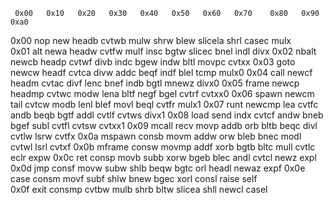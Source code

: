      0x00   0x10   0x20   0x30   0x40   0x50   0x60   0x70    0x80   0x90   0xa0   
0x00 nop    new    headb  cvtwb  mulw   shrw   blew   slicela shrl   casec  mulx   
0x01 alt    newa   headw  cvtfw  mulf   insc   bgtw   slicec  bnel   indl   divx 
0x02 nbalt  newcb  headp  cvtwf  divb   indc   bgew   indw    bltl   movpc  cvtxx 
0x03 goto   newcw  headf  cvtca  divw   addc   beqf   indf    blel   tcmp   mulx0 
0x04 call   newcf  headm  cvtac  divf   lenc   bnef   indb    bgtl   mnewz  divx0 
0x05 frame  newcp  headmp cvtwc  modw   lena   bltf   negf    bgel   cvtrf  cvtxx0 
0x06 spawn  newcm  tail   cvtcw  modb   lenl   blef   movl    beql   cvtfr  mulx1 
0x07 runt   newcmp lea    cvtfc  andb   beqb   bgtf   addl    cvtlf  cvtws  divx1 
0x08 load   send   indx   cvtcf  andw   bneb   bgef   subl    cvtfl  cvtsw  cvtxx1 
0x09 mcall  recv   movp   addb   orb    bltb   beqc   divl    cvtlw  lsrw   cvtfx 
0x0a mspawn consb  movm   addw   orw    bleb   bnec   modl    cvtwl  lsrl   cvtxf 
0x0b mframe consw  movmp  addf   xorb   bgtb   bltc   mull    cvtlc  eclr   expw 
0x0c ret    consp  movb   subb   xorw   bgeb   blec   andl    cvtcl  newz   expl 
0x0d jmp    consf  movw   subw   shlb   beqw   bgtc   orl     headl  newaz  expf 
0x0e case   consm  movf   subf   shlw   bnew   bgec   xorl    consl  raise  self    
0x0f exit   consmp cvtbw  mulb   shrb   bltw   slicea shll    newcl  casel          
